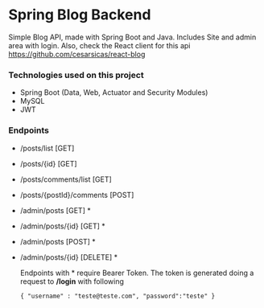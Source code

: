 # Spring Blog Backend

Simple Blog API, made with Spring Boot and Java. Includes Site and admin area with login. 
Also, check the React client for this api https://github.com/cesarsicas/react-blog

### Technologies used on this project
  - Spring Boot (Data, Web, Actuator and Security Modules)
  - MySQL
  - JWT 
 
### Endpoints
  - /posts/list [GET]
  - /posts/{id} [GET]
  - /posts/comments/list [GET]
  - /posts/{postId}/comments [POST]  


  - /admin/posts [GET] *
  - /admin/posts/{id} [GET] *
  - /admin/posts [POST] *
  - /admin/posts/{id} [DELETE] *
  
    Endpoints with * require Bearer Token. 
    The token is generated doing a request to **/login** with following
     
     `{
        "username" : "teste@teste.com",
         "password":"teste"
     }`  
